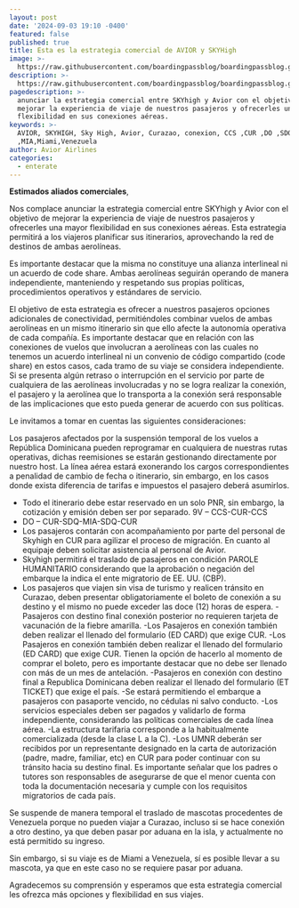 ```yaml
---
layout: post
date: '2024-09-03 19:10 -0400'
featured: false
published: true
title: Esta es la estrategia comercial de AVIOR y SKYHigh
image: >-
  https://raw.githubusercontent.com/boardingpassblog/boardingpassblog.github.io/main/assets/images/Avion-AVIOR.jpg
description: >-
  https://raw.githubusercontent.com/boardingpassblog/boardingpassblog.github.io/main/assets/images/Avion-AVIOR.jpg
pagedescription: >-
  anunciar la estrategia comercial entre SKYhigh y Avior con el objetivo de
  mejorar la experiencia de viaje de nuestros pasajeros y ofrecerles una mayor
  flexibilidad en sus conexiones aéreas. 
keywords: >-
  AVIOR, SKYHIGH, Sky High, Avior, Curazao, conexion, CCS ,CUR ,DO ,SDQ
  ,MIA,Miami,Venezuela
author: Avior Airlines
categories:
  - enterate
---
```

**Estimados aliados comerciales**,

Nos complace anunciar la estrategia comercial entre SKYhigh y Avior con el objetivo de mejorar la experiencia de viaje de nuestros pasajeros y ofrecerles una mayor flexibilidad en sus conexiones aéreas. Esta estrategia permitirá a los viajeros planificar sus itinerarios, aprovechando la red de destinos de ambas aerolíneas. 
 
Es importante destacar que la misma no constituye una alianza interlineal ni un acuerdo de code share. Ambas aerolíneas seguirán operando de manera independiente, manteniendo y respetando sus propias políticas, procedimientos operativos y estándares de servicio.  
 
El objetivo de esta estrategia es ofrecer a nuestros pasajeros opciones adicionales de conectividad, permitiéndoles combinar vuelos de ambas aerolíneas en un mismo itinerario sin que ello afecte la autonomía operativa de cada compañía. Es importante destacar que en relación con las conexiones de vuelos que involucran a aerolíneas con las cuales no tenemos un acuerdo interlineal ni un convenio de código compartido (code share) en estos casos, cada tramo de su viaje se considera independiente. Si se presenta algún retraso o interrupción en el servicio por parte de cualquiera de las aerolíneas involucradas y no se logra realizar la conexión, el pasajero y la aerolínea que lo transporta a la conexión será responsable de las implicaciones que esto pueda generar de acuerdo con sus políticas. 

Le invitamos a tomar en cuentas las siguientes consideraciones: 

Los pasajeros afectados por la suspensión temporal de los vuelos a República Dominicana pueden reprogramar en cualquiera de nuestras rutas operativas, dichas reemisiones se estarán gestionando directamente por nuestro host. La línea aérea estará exonerando los cargos correspondientes a penalidad de cambio de fecha o itinerario, sin embargo, en los casos donde exista diferencia de tarifas e impuestos el pasajero deberá asumirlos. 

- Todo el itinerario debe estar reservado en un solo PNR, sin embargo, la cotización y emisión deben ser por separado. 9V – CCS-CUR-CCS  
- DO – CUR-SDQ-MIA-SDQ-CUR 
- Los pasajeros contarán con acompañamiento por parte del personal de Skyhigh en CUR para agilizar el proceso de migración. En cuanto al equipaje deben solicitar asistencia al personal de Avior. 
- Skyhigh permitirá el traslado de pasajeros en condición PAROLE HUMANITARIO considerando que la aprobación o negación del embarque la indica el ente migratorio de EE. UU. (CBP). 
- Los pasajeros que viajen sin visa de turismo y realicen tránsito en Curazao, deben presentar obligatoriamente el boleto de conexión a su destino y el mismo no puede exceder las doce (12) horas de espera.
-Pasajeros con destino final conexión posterior no requieren tarjeta de vacunación de la fiebre amarilla. 
-Los Pasajeros en conexión también deben realizar el llenado del formulario (ED CARD) que exige CUR.
-Los Pasajeros en conexión también deben realizar el llenado del formulario (ED CARD) que exige CUR. Tienen la opción de hacerlo al momento de comprar el boleto, pero es importante destacar que no debe ser llenado con más de un mes de antelación. 
-Pasajeros en conexión con destino final a Republica Dominicana deben realizar el llenado del formulario (ET TICKET) que exige el país. 
-Se estará permitiendo el embarque a pasajeros con pasaporte vencido, no cédulas ni salvo conducto. 
-Los servicios especiales deben ser pagados y validarlo de forma independiente, considerando las políticas comerciales de cada línea aérea. 
-La estructura tarifaria corresponde a la habitualmente comercializada (desde la clase L a la C). 
-Los UMNR deberán ser recibidos por un representante designado en la carta de autorización (padre, madre, familiar, etc) en CUR para poder continuar con su tránsito hacia su destino final. Es importante señalar que los padres o tutores son responsables de asegurarse de que el menor cuenta con toda la documentación necesaria y cumple con los requisitos migratorios de cada país. 

Se suspende de manera temporal el traslado de mascotas procedentes de Venezuela porque no pueden viajar a Curazao, incluso si se hace conexión a otro destino, ya que deben pasar por aduana en la isla, y actualmente no está permitido su ingreso. 

Sin embargo, si su viaje es de Miami a Venezuela, sí es posible llevar a su mascota, ya que en este caso no se requiere pasar por aduana.

Agradecemos su comprensión y esperamos que esta estrategia comercial les ofrezca más opciones y flexibilidad en sus viajes.
